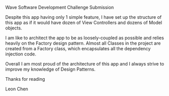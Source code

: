 Wave Software Development Challenge Submission

Despite this app having only 1 simple feature, I have set up the structure of this app as if it would have dozen of View Controllers and dozens of Model objects. 

I am like to architect the app to be as loosely-coupled as possible and relies heavily on the Factory design pattern. Almost all Classes in the project are created from a Factory class, which encapsulates all the dependency injection code. 

Overall I am most proud of the architecture of this app and I always strive to improve my knowledge of Design Patterns.

Thanks for reading

Leon Chen